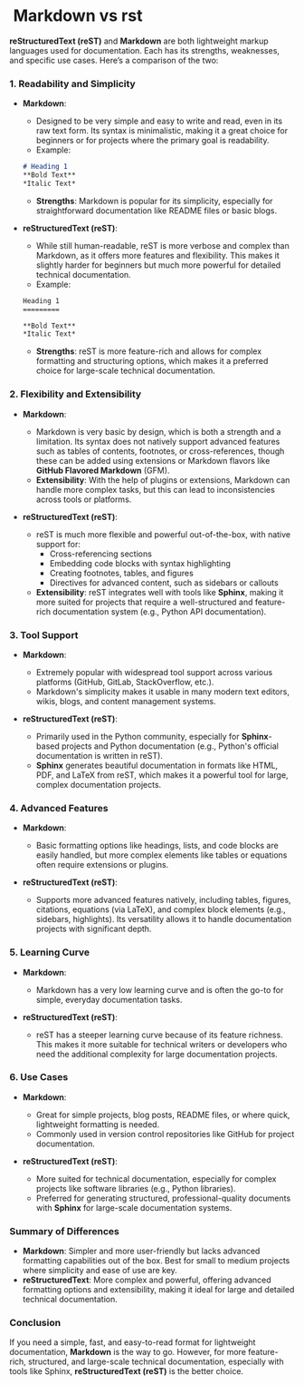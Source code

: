 #  Markdown vs rst

**reStructuredText (reST)** and **Markdown** are both lightweight markup languages used for documentation. Each has its strengths, weaknesses, and specific use cases. Here’s a comparison of the two:

### 1. **Readability and Simplicity**

- **Markdown**:
    - Designed to be very simple and easy to write and read, even in its raw text form. Its syntax is minimalistic, making it a great choice for beginners or for projects where the primary goal is readability.
    - Example:

    ```md
    # Heading 1
    **Bold Text**
    *Italic Text*
    ```
    - **Strengths**: Markdown is popular for its simplicity, especially for straightforward documentation like README files or basic blogs.

- **reStructuredText (reST)**:
    - While still human-readable, reST is more verbose and complex than Markdown, as it offers more features and flexibility. This makes it slightly harder for beginners but much more powerful for detailed technical documentation.
    - Example:

    ```rst
    Heading 1
    =========
    
    **Bold Text**
    *Italic Text*
    ```
    - **Strengths**: reST is more feature-rich and allows for complex formatting and structuring options, which makes it a preferred choice for large-scale technical documentation.

### 2. **Flexibility and Extensibility**

- **Markdown**:
    - Markdown is very basic by design, which is both a strength and a limitation. Its syntax does not natively support advanced features such as tables of contents, footnotes, or cross-references, though these can be added using extensions or Markdown flavors like **GitHub Flavored Markdown** (GFM).
    - **Extensibility**: With the help of plugins or extensions, Markdown can handle more complex tasks, but this can lead to inconsistencies across tools or platforms.

- **reStructuredText (reST)**:
    - reST is much more flexible and powerful out-of-the-box, with native support for:
        - Cross-referencing sections
        - Embedding code blocks with syntax highlighting
        - Creating footnotes, tables, and figures
        - Directives for advanced content, such as sidebars or callouts
    - **Extensibility**: reST integrates well with tools like **Sphinx**, making it more suited for projects that require a well-structured and feature-rich documentation system (e.g., Python API documentation).

### 3. **Tool Support**

- **Markdown**:
    - Extremely popular with widespread tool support across various platforms (GitHub, GitLab, StackOverflow, etc.).
    - Markdown's simplicity makes it usable in many modern text editors, wikis, blogs, and content management systems.

- **reStructuredText (reST)**:
    - Primarily used in the Python community, especially for **Sphinx**-based projects and Python documentation (e.g., Python's official documentation is written in reST).
    - **Sphinx** generates beautiful documentation in formats like HTML, PDF, and LaTeX from reST, which makes it a powerful tool for large, complex documentation projects.

### 4. **Advanced Features**

- **Markdown**:
    - Basic formatting options like headings, lists, and code blocks are easily handled, but more complex elements like tables or equations often require extensions or plugins.
  
- **reStructuredText (reST)**:
    - Supports more advanced features natively, including tables, figures, citations, equations (via LaTeX), and complex block elements (e.g., sidebars, highlights). Its versatility allows it to handle documentation projects with significant depth.

### 5. **Learning Curve**

- **Markdown**:
    - Markdown has a very low learning curve and is often the go-to for simple, everyday documentation tasks.
  
- **reStructuredText (reST)**:
    - reST has a steeper learning curve because of its feature richness. This makes it more suitable for technical writers or developers who need the additional complexity for large documentation projects.

### 6. **Use Cases**

- **Markdown**:
    - Great for simple projects, blog posts, README files, or where quick, lightweight formatting is needed.
    - Commonly used in version control repositories like GitHub for project documentation.

- **reStructuredText (reST)**:
    - More suited for technical documentation, especially for complex projects like software libraries (e.g., Python libraries).
    - Preferred for generating structured, professional-quality documents with **Sphinx** for large-scale documentation systems.

### Summary of Differences

- **Markdown**: Simpler and more user-friendly but lacks advanced formatting capabilities out of the box. Best for small to medium projects where simplicity and ease of use are key.
- **reStructuredText**: More complex and powerful, offering advanced formatting options and extensibility, making it ideal for large and detailed technical documentation.

### Conclusion

If you need a simple, fast, and easy-to-read format for lightweight documentation, **Markdown** is the way to go. However, for more feature-rich, structured, and large-scale technical documentation, especially with tools like Sphinx, **reStructuredText (reST)** is the better choice.
